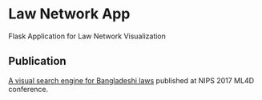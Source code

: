 # Law Network App
Flask Application for Law Network Visualization

## Publication
[A visual search engine for Bangladeshi laws](https://arxiv.org/abs/1711.05233) published at NIPS 2017 ML4D conference.

